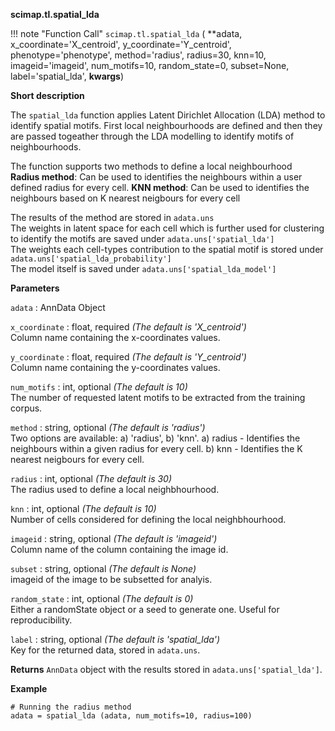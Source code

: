 **scimap.tl.spatial_lda**

!!! note "Function Call"
    `scimap.tl.spatial_lda` (
      **adata, 
      x_coordinate='X_centroid', 
      y_coordinate='Y_centroid', 
      phenotype='phenotype', 
      method='radius', radius=30, knn=10, 
      imageid='imageid', num_motifs=10, 
      random_state=0, subset=None, 
      label='spatial_lda', 
      **kwargs**)

**Short description**

The `spatial_lda` function applies Latent Dirichlet Allocation (LDA) method to identify spatial motifs. First local 
neighbourhoods are defined and then they are passed togeather through the LDA modelling to identify motifs of neighbourhoods.<br>

The function supports two methods to define a local neighbourhood <br>
**Radius method**: Can be used to identifies the neighbours within a user defined radius for every cell.
**KNN method**: Can be used to identifies the neighbours based on K nearest neigbours for every cell

The results of the method are stored in `adata.uns`<br>
The weights in latent space for each cell which is further used for clustering to identify the motifs are
saved under `adata.uns['spatial_lda']`<br>
The weights each cell-types contribution to the spatial motif is stored under `adata.uns['spatial_lda_probability']`<br>
The model itself is saved under `adata.uns['spatial_lda_model']`


**Parameters**

`adata` : AnnData Object  

`x_coordinate` : float, required *(The default is 'X_centroid')*  
Column name containing the x-coordinates values.  

`y_coordinate` : float, required *(The default is 'Y_centroid')*  
Column name containing the y-coordinates values.

`num_motifs` : int, optional *(The default is 10)*  
The number of requested latent motifs to be extracted from the training corpus. 

`method` : string, optional *(The default is 'radius')*  
Two options are available: a) 'radius', b) 'knn'.
a) radius - Identifies the neighbours within a given radius for every cell.
b) knn - Identifies the K nearest neigbours for every cell.

`radius` : int, optional *(The default is 30)*  
The radius used to define a local neighbhourhood.

`knn` : int, optional *(The default is 10)*  
Number of cells considered for defining the local neighbhourhood.

`imageid` : string, optional *(The default is 'imageid')*  
Column name of the column containing the image id.

`subset` : string, optional *(The default is None)*  
imageid of the image to be subsetted for analyis. 

`random_state` : int, optional *(The default is 0)*  
Either a randomState object or a seed to generate one. Useful for reproducibility.

`label` : string, optional *(The default is 'spatial_lda')*  
Key for the returned data, stored in `adata.uns`. 


**Returns**
`AnnData` object with the results stored in `adata.uns['spatial_lda']`.

**Example**

```
# Running the radius method
adata = spatial_lda (adata, num_motifs=10, radius=100)

```
